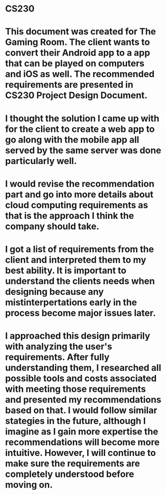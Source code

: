 # CS230
# This document was created for The Gaming Room.  The client wants to convert their Android app to a app that can be played on computers and iOS as well. The recommended requirements are presented in CS230 Project Design Document.
# I thought the solution I came up with for the client to create a web app to go along with the mobile app all served by the same server was done particularly well.
# I would revise the recommendation part and go into more details about cloud computing requirements as that is the approach I think the company should take.
# I got a list of requirements from the client and interpreted them to my best ability.  It is important to understand the clients needs when designing because any mistinterpertations early in the process become major issues later.
# I approached this design primarily with analyzing the user's requirements.  After fully understanding them, I researched all possible tools and costs associated with meeting those requirements and presented my recommendations based on that.  I would follow similar stategies in the future, although I imagine as I gain more expertise the recommendations will become more intuitive.  However, I will continue to make sure the requirements are completely understood before moving on.
